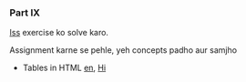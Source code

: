 ### Part IX

[Iss](http://www.w3resource.com/html-css-exercise/table.php) exercise ko solve karo.

Assignment karne se pehle, yeh concepts padho aur samjho
* Tables in HTML [en](http://www.html-5-tutorial.com/table-tag.htm), [Hi](https://docs.google.com/document/d/1Y3pKUJJUg6zLpu5TPHw5kH0kOIy6y7gnQcDSRrqe3fI/edit)


